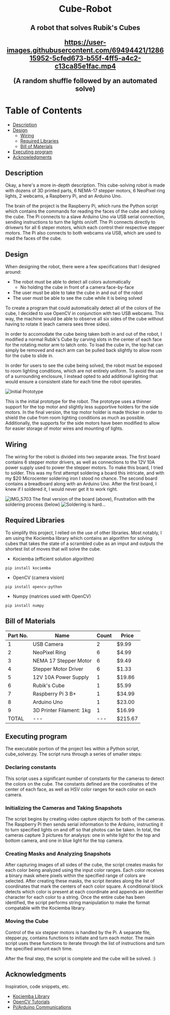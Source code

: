 <h1 align="center">Cube-Robot</h1>

<h2 align="center">A robot that solves Rubik's Cubes</body>

https://user-images.githubusercontent.com/69494421/128615952-5cfed673-b55f-4ff5-a4c2-c13ca85e1fac.mp4

(A random shuffle followed by an automated solve)

# Table of Contents

- [Description](#description)
- [Design](#design)
  *  [Wiring](#wiring)
  * [Required Libraries](#required-libraries)
  * [Bill of Materials](#bill-of-materials)
- [Executing program](#executing-program)
- [Acknowledgments](#acknowledgments)


## Description

Okay, a here's a more in-depth description. This cube-solving robot is made with dozens of 3D printed parts, 6 NEMA-17 stepper motors, 6 NeoPixel ring lights, 2 webcams, a Raspberry Pi, and an Arduino Uno.

The brain of the project is the Raspberry Pi, which runs the Python script which contains the commands for reading the faces of the cube and solving the cube. The Pi connects to a slave Arduino Uno via USB serial connection, sending instructions to turn the lights on/off. The Pi connects directly to drivewrs for all 6 steper motors, which each control their respective stepper motors. The Pi also connects to both webcams via USB, which are used to read the faces of the cube.

## Design

When designing the robot, there were a few specifications that I designed around:
* The robot must be able to detect all colors automatically
  * No holding the cube in front of a camera face-by-face
* The user must be able to take the cube in and out of the robot
* The user must be able to see the cube while it is being solved 

To create a program that could automatically detect all of the colors of the cube, I decided to use OpenCV in conjunction with two USB webcams. This way, the machine would be able to observe all six sides of the cube without having to rotate it (each camera sees three sides).

In order to accomodate the cube being taken both in and out of the robot, I modified a normal Rubik's Cube by carving slots in the center of each face for the rotating motor arm to latch onto. To load the cube in, the top hat can simply be removed and each arm can be pulled back slightly to allow room for the cube to slide in.

In order for users to see the cube being solved, the robot must be exposed to room lighting conditions, which are not entirely uniform. To avoid the use of a surrounding enclosure, I instead opted to add additional lighting that would ensure a consistent state for each time the robot operates.


![Initial Prototype](https://user-images.githubusercontent.com/69494421/128763846-3408e5c4-86d6-4745-9285-f835e43ab5b2.png)

This is the initial prototype for the robot. The prototype uses a thinner support for the top motor and slightly less supportive holders for the side motors. In the final version, the top motor holder is made thicker in order to shield the cube from room lighting conditions as much as possible. Additionally, the supports for the side motors have been modified to allow for easier storage of motor wires and mounting of lights.

## Wiring

The wiring for the robot is divided into two separate areas. The first board contains 6 stepper motor drivers, as well as connections to the 12V 10A power supply used to power the stepper motors. To make this board, I tried to solder. This was my first attempt soldering a board this intricate, and with my $20 Microcenter soldering iron I stood no chance. The second board contains a breadboard along with an Arduino Uno. After the first board, I knew if I soldered it, I would never get it to work right.

![IMG_5703](https://user-images.githubusercontent.com/69494421/128765387-05e6a50c-ba14-46b3-a628-18b527d0e971.jpg)
The final version of the board (above), Frustration with the soldering process (below)
![Soldering is hard...](https://user-images.githubusercontent.com/69494421/128764859-9deaaa1d-2959-410d-819c-987d3575b329.jpeg)


## Required Libraries

To simplify this project, I relied on the use of other libraries. Most notably, I am using the Kociemba library which contains an algorithm for solving cubes that takes the state of a scrambled cube as an imput and outputs the shortest list of moves that will solve the cube.

* Kociemba (efficient solution algorithm)
```
pip install kociemba
```
* OpenCV (camera vision)
```
pip install opencv-python
```
* Numpy (matrices used with OpenCV)
```
pip install numpy
```

## Bill of Materials

Part No. | Name | Count | Price
--- | --- | --- | ---
1 | USB Camera | 2 | $9.99 
2 | NeoPixel Ring | 6 | $4.99
3 | NEMA 17 Stepper Motor | 6 | $9.49
4 | Stepper Motor Driver | 6 | $1.33
5 | 12V 10A Power Supply | 1 | $19.86
6 | Rubik's Cube | 1 | $5.99
7 | Raspberry Pi 3 B+ | 1 | $34.99
8 | Arduino Uno | 1 | $23.00
9 | 3D Printer Filament: 1kg | 1 | $16.99
TOTAL | --- | --- | $215.67


## Executing program

The executable portion of the project lies within a Python script, cube_solver.py. The script runs through a series of smaller steps:

### Declaring constants
This script uses a significant number of constants for the cameras to detect the colors on the cube. The constants defined are the coordinates of the center of each face, as well as HSV color ranges for each color on each camera.

### Initializing the Cameras and Taking Snapshots
The script begins by creating video capture objects for both of the cameras. The Raspberry Pi then sends serial information to the Arduino, instructing it to turn specified lights on and off so that photos can be taken. In total, the cameras capture 3 pictures for analysys: one in white light for the top and bottom camera, and one in blue light for the top camera.

### Creating Masks and Analyzing Snapshots
After capturing images of all sides of the cube, the script creates masks for each color being analyzed using the input color ranges. Each color receives a binary mask where pixels within the specified range of colors are selected. After creating these masks, the script iterates along the list of coordinates that mark the centers of each color square. A conditional block detects which color is present at each coordinate and appends an identifier character for each color to a string. Once the entire cube has been identified, the script performs string manipulation to make the format compatable with the Kociemba library.

### Moving the Cube
Control of the six stepper motors is handled by the Pi. A separate file, stepper.py, contains functions to initiate and turn each motor. The main script uses these functions to iterate through the list of instructions and turn the specified amount each time. 

After the final step, the script is complete and the cube will be solved. :)


## Acknowledgments

Inspiration, code snippets, etc.
* [Kociemba Library](https://pypi.org/project/kociemba/)
* [OpenCV Tutorials](https://docs.opencv.org/master/d6/d00/tutorial_py_root.html)
* [Pi/Arduino Communications](https://roboticsbackend.com/raspberry-pi-arduino-serial-communication/)
